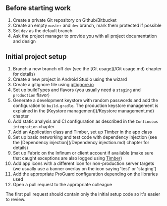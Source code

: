 ## Before starting work

1. Create a private Git repository on Github/Bitbucket
2. Create an empty `master` and `dev` branch, mark them protected if possible
3. Set `dev` as the default branch
4. Ask the project manager to provide you with all project documentation and design

## Initial project setup

1. Branch a new branch off `dev` (see the [Git usage](/Git usage.md) chapter for details)
2. Create a new project in Android Studio using the wizard
3. Create a gitignore file using [gitignore.io](https://www.gitignore.io/)
4. Set up buildTypes and flavors (you usually need a `staging` and `production` flavor)
5. Generate a development keystore with random passwords and add the configuration to `build.gradle`. The production keystore management is explained in the [Keystore management](/Keystore management.md) chapter
6. Add static analysis and CI configuration as described in the `Continuous integration` chapter
7. Add an Application class and Timber, set up Timber in the app class
8. Set up basic networking and test code with dependency injection (see the [Dependency injection](/Dependency injection.md) chapter for details)
9. Set up Fabric on the Infinum or client account if available (make sure that caught exceptions are also logged using [Timber](https://github.com/JakeWharton/timber))
10. Add app icons with a different icon for non-production server targets (we usually use a banner overlay on the icon saying 'test' or 'staging')
  11. Add the appropriate ProGuard configuration depending on the libraries used
12. Open a pull request to the appropriate colleague

The first pull request should contain only the initial setup code so it's easier to review.
